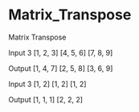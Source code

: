 # Matrix_Transpose

Matrix Transpose

Input 3 [1, 2, 3] [4, 5, 6] [7, 8, 9]

Output [1, 4, 7] [2, 5, 8] [3, 6, 9]

Input 3 [1, 2] [1, 2] [1, 2]

Output [1, 1, 1] [2, 2, 2]

